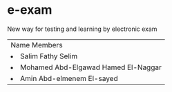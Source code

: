 # e-exam

New way for testing and learning by electronic exam 

<table>
  <tbody>
    <tr>
      <td>Name Members</td> 
    </tr> 
    
  <tr>
    <td><li>Salim Fathy Selim</li></td>
  </tr> 
  
  <tr>
    <td><li>Mohamed Abd-Elgawad Hamed El-Naggar</li></td> 
  </tr> 
  
  <tr>
    <td><li>Amin Abd-elmenem El-sayed</li></td> 
  </tr> 
   </tbody>
 </table>
